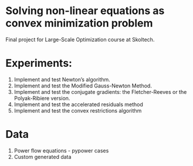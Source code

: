 # Solving non-linear equations as convex minimization problem
Final project for Large-Scale Optimization course at Skoltech.

# Experiments:
1) Implement and test Newton’s algorithm. 
2) Implement and test the Modified Gauss-Newton Method.
3) Implement and test the conjugate gradients: the Fletcher-Reeves or the Polyak-Ribiere version.
4) Implement and test the accelerated residuals method
5) Implement and test the convex restrictions algorithm

# Data
1) Power flow equations - pypower cases
2) Custom generated data
